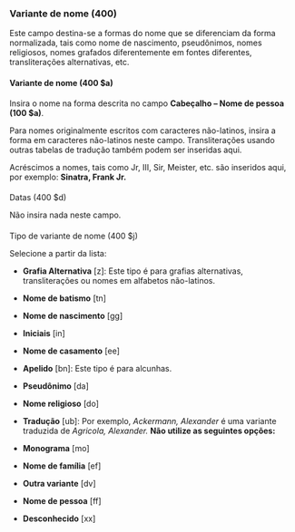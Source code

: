 ### **Variante de nome (400)**
Este campo destina-se a formas do nome que se diferenciam da forma normalizada, tais como nome de nascimento, pseudônimos, nomes religiosos, nomes grafados diferentemente em fontes diferentes, transliterações alternativas, etc.   

#### **Variante de nome (400 $a)**

Insira o nome na forma descrita no campo **Cabeçalho – Nome de pessoa (100 $a)**.

Para nomes originalmente escritos com caracteres não-latinos, insira a forma em caracteres não-latinos neste campo. Transliterações usando outras tabelas de tradução também podem ser inseridas aqui.  

Acréscimos a nomes, tais como Jr, III, Sir, Meister, etc. são inseridos aqui, por exemplo: **Sinatra, Frank Jr.**

####   
Datas (400 $d)

Não insira nada neste campo.

####   
Tipo de variante de nome (400 $j)

Selecione a partir da lista:

- **Grafia Alternativa** [z]: Este tipo é para grafias alternativas, transliterações ou nomes em alfabetos não-latinos.
- **Nome de batismo** [tn]
- **Nome de nascimento** [gg]
- **Iniciais** [in]
- **Nome de casamento** [ee]  
- **Apelido** [bn]: Este tipo é para alcunhas.
- **Pseudônimo** [da]
- **Nome religioso** [do]  
- **Tradução** [ub]: Por exemplo, _Ackermann, Alexander_ é uma variante traduzida de _Agricola, Alexander._
**Não utilize as seguintes opções:**  

- **Monograma** [mo]  
- **Nome de família** [ef]
- **Outra variante** [dv]  
- **Nome de pessoa** [ff]  
- **Desconhecido** [xx]